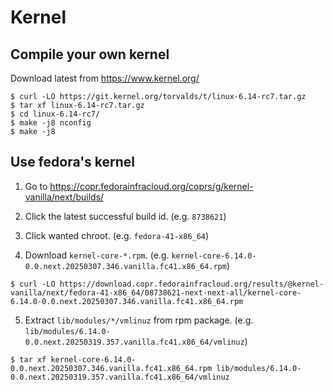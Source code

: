 

# Kernel

## Compile your own kernel

Download latest from https://www.kernel.org/

```
$ curl -LO https://git.kernel.org/torvalds/t/linux-6.14-rc7.tar.gz
$ tar xf linux-6.14-rc7.tar.gz
$ cd linux-6.14-rc7/
$ make -j8 nconfig
$ make -j8
```

## Use fedora's kernel

1. Go to https://copr.fedorainfracloud.org/coprs/g/kernel-vanilla/next/builds/

2. Click the latest successful build id. (e.g. `8738621`)

3. Click wanted chroot. (e.g. `fedora-41-x86_64`)

4. Download `kernel-core-*.rpm`. (e.g. `kernel-core-6.14.0-0.0.next.20250307.346.vanilla.fc41.x86_64.rpm`)

```
$ curl -LO https://download.copr.fedorainfracloud.org/results/@kernel-vanilla/next/fedora-41-x86_64/08738621-next-next-all/kernel-core-6.14.0-0.0.next.20250307.346.vanilla.fc41.x86_64.rpm
```

5. Extract `lib/modules/*/vmlinuz` from rpm package. (e.g. `lib/modules/6.14.0-0.0.next.20250319.357.vanilla.fc41.x86_64/vmlinuz`)

```
$ tar xf kernel-core-6.14.0-0.0.next.20250307.346.vanilla.fc41.x86_64.rpm lib/modules/6.14.0-0.0.next.20250319.357.vanilla.fc41.x86_64/vmlinuz 
```

